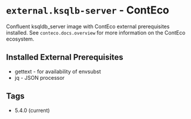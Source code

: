 # `external.ksqlb-server` - ContEco

Confluent ksqldb_server image with ContEco external prerequisites installed.
See `conteco.docs.overview` for more information on the ContEco ecosystem.

## Installed External Prerequisites

* gettext - for availability of envsubst
* jq - JSON processor

## Tags

* 5.4.0 (current)  
